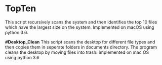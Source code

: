 # TopTen
This script recursively scans the system and then identifies the top 10 files which have the largest size on the system.
Implemented on macOS using python 3.6.


**#Desktop_Clean**
This script scans the desktop for different file types and then copies them in seperate folders in documents directory.
The program cleans the desktop by moving files into trash.
Implemented on mac OS using python 3.6
